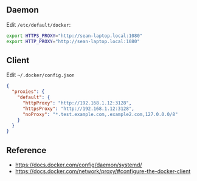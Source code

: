 
## Daemon

Edit `/etc/default/docker`:

```sh
export HTTPS_PROXY="http://sean-laptop.local:1080"
export HTTP_PROXY="http://sean-laptop.local:1080"
```

## Client

Edit `~/.docker/config.json`

```json
{
  "proxies": {
    "default": {
      "httpProxy": "http://192.168.1.12:3128",
      "httpsProxy": "http://192.168.1.12:3128",
      "noProxy": "*.test.example.com,.example2.com,127.0.0.0/8"
    }
  }
}
```

## Reference

- https://docs.docker.com/config/daemon/systemd/
- https://docs.docker.com/network/proxy/#configure-the-docker-client

